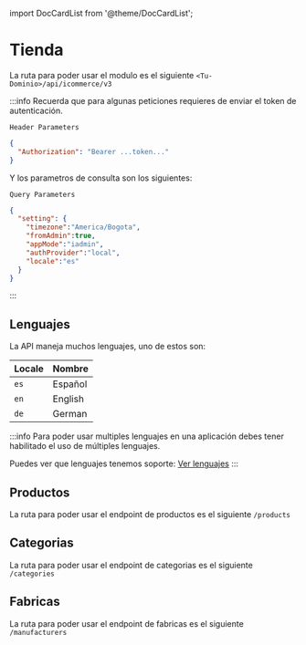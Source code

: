import DocCardList from '@theme/DocCardList';

# Tienda

La ruta para poder usar el modulo es el siguiente `<Tu-Dominio>/api/icommerce/v3`

:::info
Recuerda que para algunas peticiones requieres de enviar el token de autenticación.

`Header Parameters`
```json
{
  "Authorization": "Bearer ...token..."
}
```
Y los parametros de consulta son los siguientes:

`Query Parameters`
```json
{
  "setting": {
    "timezone":"America/Bogota",
    "fromAdmin":true,
    "appMode":"iadmin",
    "authProvider":"local",
    "locale":"es"
  }
}
```
:::

## Lenguajes

La API maneja muchos lenguajes, uno de estos son:

| Locale   | Nombre  |
|----------|---------|
| `es` | Español |
| `en` | English |
| `de` | German  |

:::info
Para poder usar multiples lenguajes en una aplicación debes tener habilitado el uso de múltiples lenguajes.

Puedes ver que lenguajes tenemos soporte: [Ver lenguajes](/docs/API/locale/intro)
:::

## Productos

La ruta para poder usar el endpoint de productos es el siguiente `/products`

## Categorias

La ruta para poder usar el endpoint de categorias es el siguiente `/categories`

## Fabricas

La ruta para poder usar el endpoint de fabricas es el siguiente `/manufacturers`

<DocCardList />